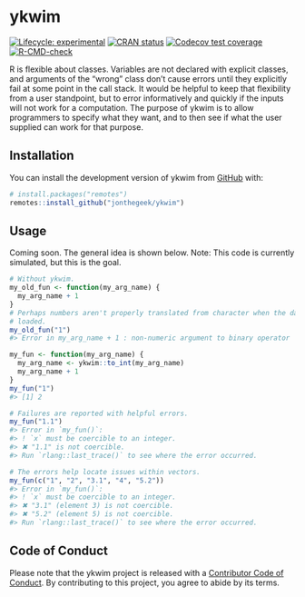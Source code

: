 
<!-- README.md is generated from README.Rmd. Please edit that file -->

# ykwim

<!-- badges: start -->

[![Lifecycle:
experimental](https://img.shields.io/badge/lifecycle-experimental-orange.svg)](https://lifecycle.r-lib.org/articles/stages.html#experimental)
[![CRAN
status](https://www.r-pkg.org/badges/version/ykwim)](https://CRAN.R-project.org/package=ykwim)
[![Codecov test
coverage](https://codecov.io/gh/jonthegeek/ykwim/branch/main/graph/badge.svg)](https://app.codecov.io/gh/jonthegeek/ykwim?branch=main)
[![R-CMD-check](https://github.com/jonthegeek/ykwim/actions/workflows/R-CMD-check.yaml/badge.svg)](https://github.com/jonthegeek/ykwim/actions/workflows/R-CMD-check.yaml)
<!-- badges: end -->

R is flexible about classes. Variables are not declared with explicit
classes, and arguments of the “wrong” class don’t cause errors until
they explicitly fail at some point in the call stack. It would be
helpful to keep that flexibility from a user standpoint, but to error
informatively and quickly if the inputs will not work for a computation.
The purpose of ykwim is to allow programmers to specify what they want,
and to then see if what the user supplied can work for that purpose.

## Installation

You can install the development version of ykwim from
[GitHub](https://github.com/) with:

``` r
# install.packages("remotes")
remotes::install_github("jonthegeek/ykwim")
```

## Usage

Coming soon. The general idea is shown below. Note: This code is
currently simulated, but this is the goal.

``` r
# Without ykwim.
my_old_fun <- function(my_arg_name) {
  my_arg_name + 1
}
# Perhaps numbers aren't properly translated from character when the data is
# loaded.
my_old_fun("1")
#> Error in my_arg_name + 1 : non-numeric argument to binary operator

my_fun <- function(my_arg_name) {
  my_arg_name <- ykwim::to_int(my_arg_name)
  my_arg_name + 1
}
my_fun("1")
#> [1] 2

# Failures are reported with helpful errors.
my_fun("1.1")
#> Error in `my_fun()`:
#> ! `x` must be coercible to an integer.
#> ✖ "1.1" is not coercible.
#> Run `rlang::last_trace()` to see where the error occurred.

# The errors help locate issues within vectors.
my_fun(c("1", "2", "3.1", "4", "5.2"))
#> Error in `my_fun()`:
#> ! `x` must be coercible to an integer.
#> ✖ "3.1" (element 3) is not coercible.
#> ✖ "5.2" (element 5) is not coercible.
#> Run `rlang::last_trace()` to see where the error occurred.
```

## Code of Conduct

Please note that the ykwim project is released with a [Contributor Code
of Conduct](https://jonthegeek.github.io/ykwim/CODE_OF_CONDUCT.html). By
contributing to this project, you agree to abide by its terms.

